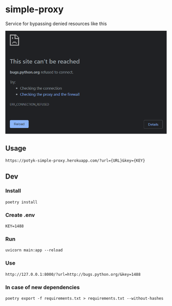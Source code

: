 <!-- todo rewrite -->

# simple-proxy

Service for bypassing denied resources like this

![err](./err.png)

## Usage

```
https://potyk-simple-proxy.herokuapp.com/?url={URL}&key={KEY}
```

## Dev 

### Install

```
poetry install
```

### Create .env

```
KEY=1488
```

### Run

```
uvicorn main:app --reload
```

### Use

```
http://127.0.0.1:8000/?url=http://bugs.python.org/&key=1488
```

### In case of new dependencies 

```
poetry export -f requirements.txt > requirements.txt --without-hashes
```

